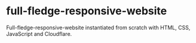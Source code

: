 # full-fledge-responsive-website
Full-fledge-responsive-website instantiated from scratch with HTML, CSS, JavaScript and Cloudflare.
